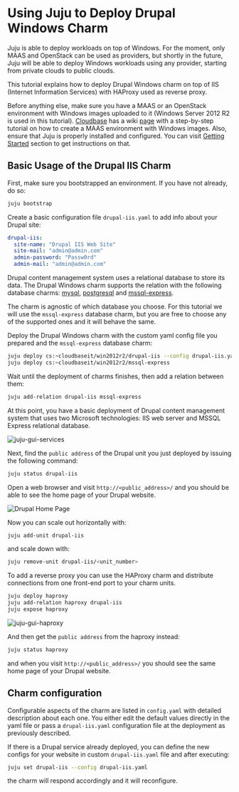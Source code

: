 #  Using Juju to Deploy Drupal Windows Charm

Juju is able to deploy workloads on top of Windows. For the moment, only MAAS
and OpenStack can be used as providers, but shortly in the future,
Juju will be able to deploy Windows workloads using any provider, starting
from private clouds to public clouds.

This tutorial explains how to deploy Drupal Windows charm on top of
IIS (Internet Information Services) with HAProxy used as reverse proxy.

Before anything else, make sure you have a MAAS or an OpenStack environment
with Windows images uploaded to it (Windows Server 2012 R2 is used in this
tutorial). [Cloudbase](http://www.cloudbase.it/) has a wiki
[page](http://wiki.cloudbase.it/maas) with a step-by-step tutorial on
how to create a MAAS environment with Windows images. Also, ensure that Juju is
properly installed and configured. You can visit [Getting
Started](https://jujucharms.com/docs/getting-started.html) section to get
instructions on that.

##  Basic Usage of the Drupal IIS Charm

First, make sure you bootstrapped an environment. If you have not already,
do so:

```bash
juju bootstrap
```

Create a basic configuration file `drupal-iis.yaml` to add info about your
Drupal site:

```yaml
drupal-iis:
  site-name: "Drupal IIS Web Site"
  site-mail: "admin@admin.com"
  admin-password: "Passw0rd"
  admin-mail: "admin@admin.com"
```

Drupal content management system uses a relational database to store its data.
The Drupal Windows charm supports the relation with the following database
charms: [mysql](https://jujucharms.com/mysql/trusty/25),
[postgresql](https://jujucharms.com/postgresql/trusty/21) and
[mssql-express](https://jujucharms.com/u/cloudbaseit/mssql-express/win2012r2).

The charm is agnostic of which database you choose. For this tutorial
we will use the `mssql-express` database charm, but you are free to choose any
of the supported ones and it will behave the same.

Deploy the Drupal Windows charm with the custom yaml config file you prepared
and the `mssql-express` database charm:

```bash
juju deploy cs:~cloudbaseit/win2012r2/drupal-iis --config drupal-iis.yaml
juju deploy cs:~cloudbaseit/win2012r2/mssql-express
```

Wait until the deployment of charms finishes, then add a relation between
them:

```bash
juju add-relation drupal-iis mssql-express
```

At this point, you have a basic deployment of Drupal content management system
that uses two Microsoft technologies: IIS web server and MSSQL Express
relational database.

![juju-gui-services](media/howto-drupal-iis-juju-gui-services.png)

Next, find the `public address` of the Drupal unit you just deployed by issuing
the following command:

```bash
juju status drupal-iis
```

Open a web browser and visit `http://<public_address>/` and you should be able
to see the home page of your Drupal website.

![Drupal Home Page](media/howto-drupal-iis-home-page.png)

Now you can scale out horizontally with:

```bash
juju add-unit drupal-iis
```

and scale down with:

```bash
juju remove-unit drupal-iis/<unit_number>
```

To add a reverse proxy you can use the HAProxy charm and distribute
connections from one front-end port to your charm units.

```bash
juju deploy haproxy
juju add-relation haproxy drupal-iis
juju expose haproxy
```
![juju-gui-haproxy](media/howto-drupal-iis-juju-gui-haproxy.png)

And then get the `public address` from the haproxy instead:

```bash
juju status haproxy
```

and when you visit `http://<public_address>/` you should see the
same home page of your Drupal website.

##  Charm configuration

Configurable aspects of the charm are listed in `config.yaml` with detailed
description about each one. You either edit the default values directly in the
yaml file or pass a `drupal-iis.yaml` configuration file at the deployment
as previously described.

If there is a Drupal service already deployed, you can define the new configs
for your website in custom `drupal-iis.yaml` file and after executing:

```bash
juju set drupal-iis --config drupal-iis.yaml
```

the charm will respond accordingly and it will reconfigure.
